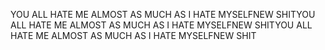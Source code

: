 YOU ALL HATE ME ALMOST AS MUCH AS I HATE MYSELFNEW SHITYOU ALL HATE ME ALMOST AS MUCH AS I HATE MYSELFNEW SHITYOU ALL HATE ME ALMOST AS MUCH AS I HATE MYSELFNEW SHIT
